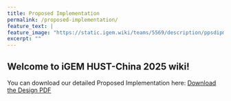 ```yaml
---
title: Proposed Implementation
permalink: /proposed-implementation/
feature_text: |
feature_image: "https://static.igem.wiki/teams/5569/description/ppsdipmt.webp"
excerpt: ""
---
```


## Welcome to iGEM HUST-China 2025 wiki!

You can download our detailed Proposed Implementation here:
[Download the Design PDF](https://gitlab.igem.org/2025/hust-china/-/blob/main/Protocols.pdf)
